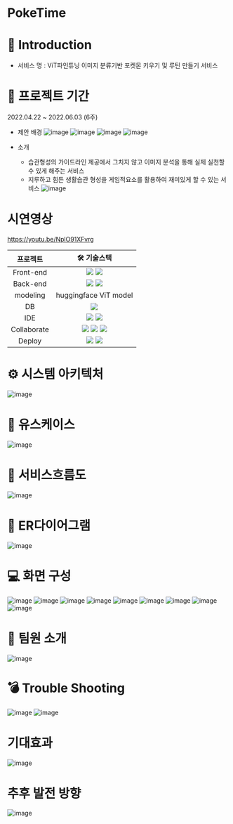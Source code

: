 # PokeTime

# 📃 Introduction
- 서비스 명 : ViT파인튜닝 이미지 분류기반 포켓몬 키우기 및 루틴 만들기 서비스

# 📅 프로젝트 기간
2022.04.22 ~ 2022.06.03 (6주)
<br>

- 제안 배경
  ![image](https://github.com/user-attachments/assets/8fdbbb75-a772-44aa-a210-2dc853a9b952)
  ![image](https://github.com/user-attachments/assets/de61b3e6-5625-4f63-8d6d-12eb2f160660)
  ![image](https://github.com/user-attachments/assets/7a34388c-9ab7-416f-b9ec-abac2854fe52)
  ![image](https://github.com/user-attachments/assets/418eb040-d42d-47f5-a5d2-90695d030430)

- 소개
  - 습관형성의 가이드라인 제공에서 그치지 않고 이미지 분석을 통해 실제 실천할 수 있게 해주는 서비스
  - 지루하고 힘든 생활습관 형성을 게임적요소를 활용하여 재미있게 할 수 있는 서비스
  ![image](https://github.com/user-attachments/assets/6d23feeb-5f13-4c25-ab42-35503a63b574)

# 시연영상
https://youtu.be/NplO91XFvrg


|프로젝트|🛠 기술스택|
|:---:|:---:|
|Front-end|<img src="https://img.shields.io/badge/JavaScript-323330?style=for-the-badge&logo=javascript&logoColor=F7DF1E"/> <img src="https://img.shields.io/badge/Nunjucks-1C4913?style=for-the-badge&logo=nunjucks&logoColor=white"/>|
|Back-end|<img src="https://img.shields.io/badge/Node%20js-339933?style=for-the-badge&logo=nodedotjs&logoColor=white"/> <img src="https://img.shields.io/badge/Express%20js-000000?style=for-the-badge&logo=express&logoColor=white">|
|modeling|huggingface ViT model|
|DB|<img src="https://img.shields.io/badge/MySQL-005C84?style=for-the-badge&logo=mysql&logoColor=white">|
|IDE|<img src="https://img.shields.io/badge/VSCode-0078D4?style=for-the-badge&logo=visual%20studio%20code&logoColor=white"/> <img src="https://img.shields.io/badge/PyCharm-000000.svg?&style=for-the-badge&logo=PyCharm&logoColor=white"/>|
|Collaborate|<img src="https://img.shields.io/badge/Notion-000000?style=for-the-badge&logo=notion&logoColor=white"/> <img src="https://img.shields.io/badge/GitHub-100000?style=for-the-badge&logo=github&logoColor=white"> <img src="https://img.shields.io/badge/Discord-5865F2?style=for-the-badge&logo=discord&logoColor=white">|
|Deploy|<img src="https://img.shields.io/badge/Amazon_AWS-FF9900?style=for-the-badge&logo=amazonaws&logoColor=white"> <img src="https://img.shields.io/badge/Ubuntu-E95420?style=for-the-badge&logo=ubuntu&logoColor=white">|


# ⚙ 시스템 아키텍처
![image](https://github.com/user-attachments/assets/5b05bc55-c9b6-4ea1-ba4e-5733132cf250)


# 📌 유스케이스
![image](https://github.com/user-attachments/assets/99a4b7f1-5283-412f-92c0-3886c1ade277)


# 📌 서비스흐름도
![image](https://github.com/user-attachments/assets/4c798caf-a3f5-4a06-8f71-b04328024d90)


# 📌 ER다이어그램
 ![image](https://github.com/user-attachments/assets/f3fa6207-40fa-4cc3-acbb-e63bc47fb5cc)


# 💻 화면 구성
![image](https://github.com/user-attachments/assets/98b9763e-2925-4f50-bd1b-3883c550ed1c)
![image](https://github.com/user-attachments/assets/d6ba47a3-747e-45b0-9ae6-0a87a616cfbe)
![image](https://github.com/user-attachments/assets/b960f499-2113-4302-8818-79669d3eba55)
![image](https://github.com/user-attachments/assets/f0cf5416-8ad6-4874-b87c-81bfefdc4f83)
![image](https://github.com/user-attachments/assets/a8411500-9cb2-4e9a-8a73-171b210f33d6)
![image](https://github.com/user-attachments/assets/1f4ec730-add3-4d25-805a-631693664971)
![image](https://github.com/user-attachments/assets/e2f03318-df82-4303-9e05-1a2063a885fa)
![image](https://github.com/user-attachments/assets/55b79ecc-9b5c-422c-b91e-1606fb64278f)
![image](https://github.com/user-attachments/assets/d605dbb8-264c-4e66-98df-fd56ddadea68)


# 🎈 팀원 소개
![image](https://github.com/user-attachments/assets/c80fbec8-25f0-46c8-a7b6-0d997cc1941d)



# 💣 Trouble Shooting
![image](https://github.com/user-attachments/assets/29191d52-a421-4479-a799-77dec150a9e0)
![image](https://github.com/user-attachments/assets/2f272e5b-6c21-41e8-937b-5fcd750c6c6b)

# 기대효과
![image](https://github.com/user-attachments/assets/f46b53bb-2ad2-4f85-80d3-7b2cf1f23b47)

# 추후 발전 방향
![image](https://github.com/user-attachments/assets/3f0a4148-ec5d-4d7b-9393-799398997730)




